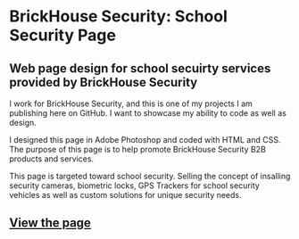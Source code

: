 # BrickHouse Security: School Security Page
## Web page design for school secuirty services provided by BrickHouse Security

I work for BrickHouse Security, and this is one of my projects I am publishing here on GitHub. I want to showcase my ability to code as well as design. 

I designed this page in Adobe Photoshop and coded with HTML and CSS. The purpose of this page is to help promote BrickHouse Security B2B products and services. 

This page is targeted toward school security. Selling the concept of insalling security cameras, biometric locks, GPS Trackers for school security vehicles as well as custom solutions for unique security needs.


## [View the page](https://starseek.github.io/school-security-page/)
